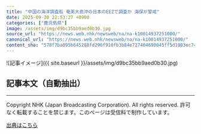 ```yaml
---
title: "中国の海洋調査船 奄美大島沖の日本のEEZで調査か 海保が警戒"
date: 2025-09-30 22:53:27 +0900
categories: ["鹿児島県"]
image: /assets/img/d9bc35bb9aed0b30.jpg
source_url: "https://news.web.nhk/newsweb/na/na-k10014937251000/"
canonical_url: "https://news.web.nhk/newsweb/na/na-k10014937251000/"
content_sha: "578f7ba095b645288fd296f910fb3b84e727404690045ff5d1903ec74d1ec6af"
---
```


![記事イメージ]({{ site.baseurl }}/assets/img/d9bc35bb9aed0b30.jpg)

## 記事本文（自動抽出）
<div><div class="_13tndsj2"><nav aria-label="フッターサイトナビゲーション" class="_13tndsj4"></nav><hr class="esl7kn2s esl7kn1l esl7kn1n _14xli2ae"><p class="esl7kn2s esl7kn1m esl7kn1o _1yvk0f68 _1lugom81">Copyright NHK (Japan Broadcasting Corporation). All rights reserved. 許可なく転載することを禁じます。このページは受信料で制作しています。</p></div></div>

[出典はこちら](https://news.web.nhk/newsweb/na/na-k10014937251000/)
